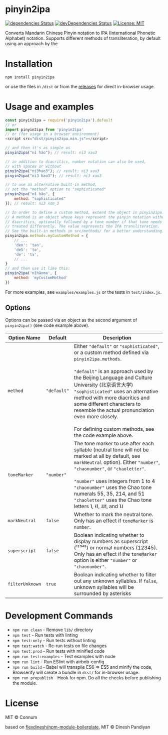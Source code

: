 # pinyin2ipa

[![dependencies Status](https://david-dm.org/Connum/npm-pinyin2ipa/status.svg)](https://david-dm.org/Connum/npm-pinyin2ipa) [![devDependencies Status](https://david-dm.org/Connum/npm-pinyin2ipa/dev-status.svg)](https://david-dm.org/Connum/npm-pinyin2ipa?type=dev) [![License: MIT](https://img.shields.io/badge/License-MIT-blue.svg)](https://opensource.org/licenses/MIT)

Converts Mandarin Chinese Pinyin notation to IPA (International Phonetic Alphabet) notation. Supports different methods of transliteration, by default using an approach by the 


# Installation
`npm install pinyin2ipa`

or use the files in `/dist` or from the [releases](https://github.com/Connum/npm-pinyin2ipa/releases) for direct in-browser usage.

# Usage and examples
```js
const pinyin2ipa = require('pinyin2ipa').default
// or
import pinyin2ipa from 'pinyin2ipa'
// or (for usage in a browser environment)
<script src="dist/pinyin2ipa.min.js"></script>

// and then it's as simple as
pinyin2ipa("nĭ hăo"); // result: ni3 xau3

// in addition to diacritics, number notation can also be used,
// with spaces or without
pinyin2ipa("ni3hao3"); // result: ni3 xau3
pinyin2ipa("ni3 hao3"); // result: ni3 xau3

// to use an alternative built-in method,
// set the "method" option to "sophisticated"
pinyin2ipa("nĭ hăo", {
    method: "sophisticated"
}); // result: ni3 xɑʊ̯3

// In order to define a custom method, extend the object in pinyin2ipa.methods.
// A method is an object whose keys represent the pinyin notation without
// diacritics, optionally followed by a tone number if that tone needs to be
// treated differently. The value represents the IPA transliteration.
// See the built-in methods in src/methods/ for a better understanding.
pinyin2ipa.methods.myCustomMethod = {
    // ...
    'den': 'tən',
    'de5': 'tə',
    'de': 'tɤ',
    // ...
}
// and then use it like this:
pinyin2ipa('nĭhăoma', {
    method: 'myCustomMethod'
}) 
```

For more examples, see `examples/examples.js` or the tests in `test/index.js`.

## Options
Options can be passed via an object as the second argument of `pinyin2ipa()` (see code example above).

| Option Name  | Default | Description |
| ------------- | ------------- | ------------- |
| `method`  | `"default"`  | Either `"default"` or `"sophisticated"`, or a custom method defined via `pinyin2ipa.methods`.<br><br>`"default"` is an approach used by the Beijing Language and Culture University (北京语言大学)<br>`"sophisticated"` uses an alternative method with more diacritics and some different characters to resemble the actual pronunciation even more closely.<br><br>For defining custom methods, see the code example above. |
| `toneMarker`  | `"number"`  | The tone marker to use after each syllable (neutral tone will not be marked at all by default, see `markNeutral` option). Either `"number"`, `"chaonumber"`, or `"chaoletter"`.<br><br>`"number"` uses integers from 1 to 4<br>`"chaonumber"` uses the Chao tone numerals 55, 35, 214, and 51<br>`"chaoletter"` uses the Chao tone letters ˥, ˧˥, ˨˩˦, and ˥˩
| `markNeutral`  | `false`  | Whether to mark the neutral tone. Only has an effect if `toneMarker` is `number`.
| `superscript`  | `false`  | Boolean indicating whether to display numbers as superscript (¹²³⁴⁵) or normal numbers (12345). Only has an effect if the `toneMarker` option is either `"number"` or `"chaonumber"`. |
| `filterUnknown`  | `true`  | Boolean indicating whether to filter out any unknown syllables. If `false`, unknown syllables will be surrounded by asterisks |

# Development Commands
- `npm run clean` - Remove `lib/` directory
- `npm test` - Run tests with linting
- `npm test:only` - Run tests without linting
- `npm test:watch` - Re-run tests on file changes
- `npm test:prod` - Run tests with minified code
- `npm run test:examples` - Test examples with node
- `npm run lint` - Run ESlint with airbnb-config
- `npm run build` - Babel will transpile ES6 => ES5 and minify the code, Browserify will create a bundle in `dist/` for in-browser usage.
- `npm run prepublish` - Hook for npm. Do all the checks before publishing the module.

# License

MIT © Connum

based on [flexdinesh/npm-module-boilerplate](https://github.com/flexdinesh/npm-module-boilerplate), MIT © Dinesh Pandiyan
